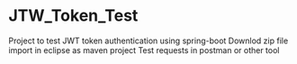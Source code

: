 # JTW_Token_Test
Project to test JWT token authentication using spring-boot
Downlod zip file
import in eclipse as maven project
Test requests in postman or other tool
